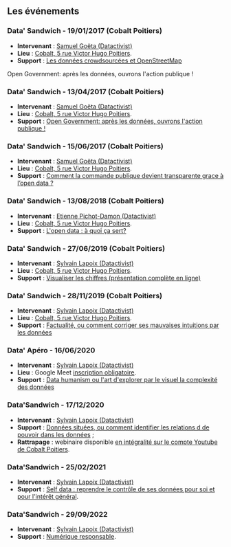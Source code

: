 ## Les événements


### Data' Sandwich - 19/01/2017 (Cobalt Poitiers)

* **Intervenant** : [Samuel Goëta (Datactivist)](http://twitter.com/samgoeta)
* **Lieu** : [Cobalt, 5 rue Victor Hugo Poitiers](https://www.openstreetmap.org/node/1392914243).
* **Support** : [Les données crowdsourcées et OpenStreetMap](https://github.com/datactivist/formation_crowdsourcing_poitiers/blob/master/Formation%20Poitiers%20crowdsourcing.pdf)

Open Government: après les données, ouvrons l'action publique !

### Data' Sandwich - 13/04/2017 (Cobalt Poitiers)

* **Intervenant** : [Samuel Goëta (Datactivist)](http://twitter.com/samgoeta)
* **Lieu** : [Cobalt, 5 rue Victor Hugo Poitiers](https://www.openstreetmap.org/node/1392914243).
* **Support** : [Open Government: après les données, ouvrons l'action publique !](https://github.com/datactivist/infolab_poitiers/edit/master/README.md)

### Data' Sandwich - 15/06/2017 (Cobalt Poitiers)

* **Intervenant** : [Samuel Goëta (Datactivist)](http://twitter.com/samgoeta)
* **Lieu** : [Cobalt, 5 rue Victor Hugo Poitiers](https://www.openstreetmap.org/node/1392914243).
* **Support** : [Comment la commande publique devient transparente grace à l’open data ?](https://datactivist.coop/formation-marches/#1)

### Data' Sandwich - 13/08/2018 (Cobalt Poitiers)

* **Intervenant** : [Etienne Pichot-Damon (Datactivist)](http://twitter.com/Etienne010101)
* **Lieu** : [Cobalt, 5 rue Victor Hugo Poitiers](https://www.openstreetmap.org/node/1392914243).
* **Support** : [L'open data : à quoi ça sert?](https://datactivist.coop/infolab_poitiers/ODaquoicasert/prez.pdf)
### Data' Sandwich - 27/06/2019 (Cobalt Poitiers)

* **Intervenant** : [Sylvain Lapoix (Datactivist)](http://twitter.com/sylvainlapoix)
* **Lieu** : [Cobalt, 5 rue Victor Hugo Poitiers](https://www.openstreetmap.org/node/1392914243).
* **Support** : [Visualiser les chiffres (présentation complète en ligne)](https://datactivist.coop/infolab_poitiers/dataviz_sandwich/)

### Data' Sandwich - 28/11/2019 (Cobalt Poitiers)

* **Intervenant** : [Sylvain Lapoix (Datactivist)](http://twitter.com/sylvainlapoix)
* **Lieu** : [Cobalt, 5 rue Victor Hugo Poitiers](https://www.openstreetmap.org/node/1392914243).
* **Support** : [Factualité, ou comment corriger ses mauvaises intuitions par les données](https://datactivist.coop/infolab_poitiers/facto_sandwich/)

### Data' Apéro - 16/06/2020

* **Intervenant** : [Sylvain Lapoix (Datactivist)](http://twitter.com/sylvainlapoix)
* **Lieu** : Google Meet [inscription obligatoire](https://docs.google.com/forms/d/e/1FAIpQLSf1VzapYdN-3rPPv6p6coD5mG2Oie_-yHbHc73nlf12wO1obQ/viewform).
* **Support** : [Data humanism ou l'art d'explorer par le visuel la complexité des données](https://datactivist.coop/infolab_poitiers/datapero_datahumanism/)


### Data'Sandwich - 17/12/2020

* **Intervenant** : [Sylvain Lapoix (Datactivist)](http://twitter.com/sylvainlapoix)
* **Support** : [Données situées, ou comment identifier les relations d de pouvoir dans les données](https://datactivist.coop/infolab_poitiers/datasandwich_situateddata) ;
* **Rattrapage** : webinaire disponible [en intégralité sur le compte Youtube de Cobalt Poitiers](https://www.youtube.com/watch?v=0FQSPY5yFMY).


### Data'Sandwich - 25/02/2021

* **Intervenant** : [Sylvain Lapoix (Datactivist)](http://twitter.com/sylvainlapoix)
* **Support** : [Self data : reprendre le contrôle de ses données pour soi et pour l'intérêt général](https://datactivist.coop/infolab_poitiers/datasandwich_selfdata/).


### Data'Sandwich - 29/09/2022

* **Intervenant** : [Sylvain Lapoix (Datactivist)](http://twitter.com/sylvainlapoix)
* **Support** : [Numérique responsable](https://datactivist.coop/infolab_poitiers/datasandwich_numeriqueresponsable/#1).